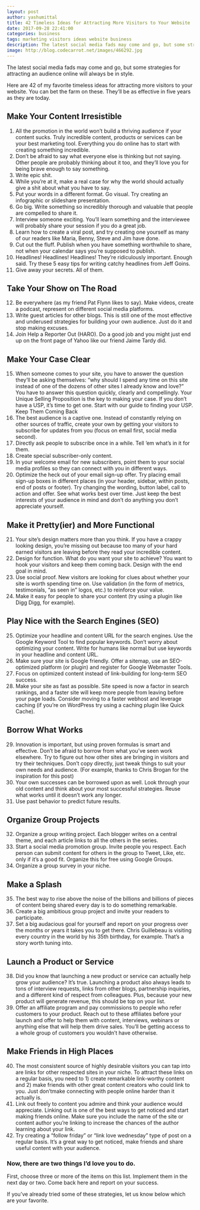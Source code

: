 ```yaml
---
layout: post
author: yashumittal
title: 42 Timeless Ideas for Attracting More Visitors to Your Website
date: 2017-09-28 22:41:00
categories: business
tags: marketing visitors ideas website business
description: The latest social media fads may come and go, but some strategies for attracting an audience online will always be in style. Here are 42 of my favorite
image: http://blog.codecarrot.net/images/466292.jpg
---
```


The latest social media fads may come and go, but some strategies for attracting an audience online will always be in style.

Here are 42 of my favorite timeless ideas for attracting more visitors to your website. You can bet the farm on these. They’ll be as effective in five years as they are today.

## Make Your Content Irresistible

1. All the promotion in the world won’t build a thriving audience if your content sucks. Truly incredible content, products or services can be your best marketing tool. Everything you do online has to start with creating something incredible.
2. Don’t be afraid to say what everyone else is thinking but not saying. Other people are probably thinking about it too, and they’ll love you for being brave enough to say something.
3. Write epic shit.
4. While you’re at it, make a real case for why the world should actually give a shit about what you have to say.
5. Put your words in a different format. Go visual. Try creating an infographic or slideshare presentation.
6. Go big. Write something so incredibly thorough and valuable that people are compelled to share it.
7. Interview someone exciting. You’ll learn something and the interviewee will probably share your session if you do a great job.
8. Learn how to create a viral post, and try creating one yourself as many of our readers like Maria, Benny, Steve and Jim have done.
9. Cut out the fluff. Publish when you have something worthwhile to share, not when your calendar says you’re supposed to publish.
10. Headlines! Headlines! Headlines! They’re ridiculously important. Enough said. Try these 5 easy tips for writing catchy headlines from Jeff Goins.
11. Give away your secrets. All of them.

## Take Your Show on The Road

12.	Be everywhere (as my friend Pat Flynn likes to say). Make videos, create a podcast, represent on different social media platforms.
13.	Write guest articles for other blogs. This is still one of the most effective and underused strategies for building your own audience. Just do it and stop making excuses.
14.	Join Help a Reporter Out (HARO). Do a good job and you might just end up on the front page of Yahoo like our friend Jaime Tardy did.

## Make Your Case Clear

15.	When someone comes to your site, you have to answer the question they’ll be asking themselves: “why should I spend any time on this site instead of one of the dozens of other sites I already know and love?” You have to answer this question quickly, clearly and compellingly. Your Unique Selling Proposition is the key to making your case. If you don’t have a USP, it’s time to get one. Start with our guide to finding your USP.
Keep Them Coming Back
16.	The best audience is a captive one. Instead of constantly relying on other sources of traffic, create your own by getting your visitors to subscribe for updates from you (focus on email first, social media second).
17.	Directly ask people to subscribe once in a while. Tell ’em what’s in it for them.
18.	Create special subscriber-only content.
19.	In your welcome email for new subscribers, point them to your social media profiles so they can connect with you in different ways.
20.	Optimize the heck out of your email sign-up offer. Try placing email sign-up boxes in different places (in your header, sidebar, within posts, end of posts or footer). Try changing the wording, button label, call to action and offer. See what works best over time. Just keep the best interests of your audience in mind and don’t do anything you don’t appreciate yourself.

## Make it Pretty(ier) and More Functional

21.	Your site’s design matters more than you think. If you have a crappy looking design, you’re missing out because too many of your hard earned visitors are leaving before they read your incredible content.
22.	Design for function. What do you want your site to achieve? You want to hook your visitors and keep them coming back. Design with the end goal in mind.
23.	Use social proof. New visitors are looking for clues about whether your site is worth spending time on. Use validation (in the form of metrics, testimonials, “as seen in” logos, etc.) to reinforce your value.
24.	Make it easy for people to share your content (try using a plugin like Digg Digg, for example).

## Play Nice with the Search Engines (SEO)

25.	Optimize your headline and content URL for the search engines. Use the Google Keyword Tool to find popular keywords. Don’t worry about optimizing your content. Write for humans like normal but use keywords in your headline and content URL.
26.	Make sure your site is Google friendly. Offer a sitemap, use an SEO-optimized platform (or plugin) and register for Google Webmaster Tools.
27.	Focus on optimized content instead of link-building for long-term SEO success.
28.	Make your site as fast as possible. Site speed is now a factor in search rankings, and a faster site will keep more people from leaving before your page loads. Consider moving to a faster webhost and leverage caching (if you’re on WordPress try using a caching plugin like Quick Cache).

## Borrow What Works

29.	Innovation is important, but using proven formulas is smart and effective. Don’t be afraid to borrow from what you’ve seen work elsewhere. Try to figure out how other sites are bringing in visitors and try their techniques. Don’t copy directly, just tweak things to suit your own needs and audience. (For example, thanks to Chris Brogan for the inspiration for this post)
30.	Your own successes can be borrowed upon as well. Look through your old content and think about your most successful strategies. Reuse what works until it doesn’t work any longer.
31.	Use past behavior to predict future results.

## Organize Group Projects

32.	Organize a group writing project. Each blogger writes on a central theme, and each article links to all the others in the series.
33.	Start a social media promotion group. Invite people you respect. Each person can submit content for others in the group to Tweet, Like, etc. only if it’s a good fit. Organize this for free using Google Groups.
34.	Organize a group survey in your niche.

## Make a Splash
35.	The best way to rise above the noise of the billions and billions of pieces of content being shared every day is to do something remarkable.
36.	Create a big ambitious group project and invite your readers to participate.
37.	Set a big audacious goal for yourself and report on your progress over the months or years it takes you to get there. Chris Guillebeau is visiting every country in the world by his 35th birthday, for example. That’s a story worth tuning into.

## Launch a Product or Service

38.	Did you know that launching a new product or service can actually help grow your audience? It’s true. Launching a product also always leads to tons of interview requests, links from other blogs, partnership inquiries, and a different kind of respect from colleagues. Plus, because your new product will generate revenue, this should be top on your list.
39.	Offer an affiliate program and pay commissions to people who refer customers to your product. Reach out to these affiliates before your launch and offer to help them with content, interviews, webinars or anything else that will help them drive sales. You’ll be getting access to a whole group of customers you wouldn’t have otherwise.

## Make Friends in High Places

40.	The most consistent source of highly desirable visitors you can tap into are links for other respected sites in your niche. To attract these links on a regular basis, you need to 1) create remarkable link-worthy content and 2) make friends with other great content creators who could link to you. Just don’tmake connecting with people online harder than it actually is.
41.	Link out freely to content you admire and think your audience would appreciate. Linking out is one of the best ways to get noticed and start making friends online. Make sure you include the name of the site or content author you’re linking to increase the chances of the author learning about your link.
42. Try creating a “follow friday” or “link love wednesday” type of post on a regular basis. It’s a great way to get noticed, make friends and share useful content with your audience.

### Now, there are two things I’d love you to do.

First, choose three or more of the items on this list. Implement them in the next day or two. Come back here and report on your success.

If you’ve already tried some of these strategies, let us know below which are your favorite.
